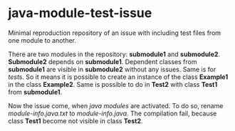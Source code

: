 # java-module-test-issue
Minimal reproduction repository of an issue with including test files from one module to another.

There are two modules in the repository: **submodule1** and **submodule2**. **Submodule2** depends on **submodule1**.
Dependent classes from **submodule1** are visible in **submodule2** without any issues. Same is for _tests_.
So it means it is possible to create an instance of the class **Example1** in the class **Example2**. Same is possible
to do in **Test2** with class **Test1** from **submodule1**.

Now the issue come, when _java modules_ are activated. To do so, rename _module-info.java.txt_ to _module-info.java_.
The compilation fail, because class **Test1** become not visible in class **Test2**.
